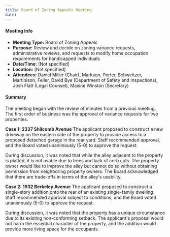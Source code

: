 ```yaml
---
title: Board of Zoning Appeals Meeting
date: 
---
```

#### Meeting Info
* **Meeting Type:** Board of Zoning Appeals
* **Purpose:** Review and decide on zoning variance requests, administrative reviews, and requests to modify home occupation requirements for handicapped individuals
* **Date/Time:** [Not specified]
* **Location:** [Not specified]
* **Attendees:** Daniel Miller (Chair), Markson, Porter, Schweitzer, Martinison, Feller, David Bye (Department of Safety and Inspections), Josh Flatt (Legal Counsel), Maxine Winston (Secretary)

#### Summary
The meeting began with the review of minutes from a previous meeting. The first order of business was the approval of variance requests for two properties.

**Case 1: 2337 Shilcomb Avenue**
The applicant proposed to construct a new driveway on the eastern side of the property to provide access to a proposed detached garage in the rear yard. Staff recommended approval, and the Board voted unanimously (5-0) to approve the request.

During discussion, it was noted that while the alley adjacent to the property is platted, it is not usable due to trees and lack of curb cuts. The property owner would like to improve the alley but cannot do so without obtaining permission from neighboring property owners. The Board acknowledged that there are trade-offs in terms of the alley's usability.

**Case 2: 1932 Berkeley Avenue**
The applicant proposed to construct a single-story addition onto the rear of an existing single-family dwelling. Staff recommended approval subject to conditions, and the Board voted unanimously (5-0) to approve the request.

During discussion, it was noted that the property has a unique circumstance due to its existing non-conforming setback. The applicant's proposal would not harm the essential character of the property, and the addition would provide more living space for the occupants.

